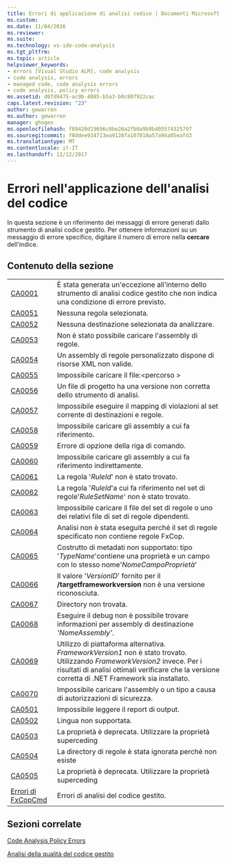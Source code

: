 ```yaml
---
title: Errori di applicazione di analisi codice | Documenti Microsoft
ms.custom: 
ms.date: 11/04/2016
ms.reviewer: 
ms.suite: 
ms.technology: vs-ide-code-analysis
ms.tgt_pltfrm: 
ms.topic: article
helpviewer_keywords:
- errors [Visual Studio ALM], code analysis
- code analysis, errors
- managed code, code analysis errors
- code analysis, policy errors
ms.assetid: d8fd9475-ac9b-4085-b5a3-b0c807922cac
caps.latest.revision: "23"
author: gewarren
ms.author: gewarren
manager: ghogen
ms.openlocfilehash: f89420d19696c0be26a2fb0a9b9b405574325797
ms.sourcegitcommit: f0ddee934713ea9126fa107018a57a94a05eafd3
ms.translationtype: MT
ms.contentlocale: it-IT
ms.lasthandoff: 12/12/2017
---
```

# <a name="code-analysis-application-errors"></a>Errori nell'applicazione dell'analisi del codice
In questa sezione è un riferimento dei messaggi di errore generati dallo strumento di analisi codice gestito. Per ottenere informazioni su un messaggio di errore specifico, digitare il numero di errore nella **cercare** dell'indice.  
  
## <a name="in-this-section"></a>Contenuto della sezione  
  
|||  
|-|-|  
|[CA0001](ca0001.md)|È stata generata un'eccezione all'interno dello strumento di analisi codice gestito che non indica una condizione di errore previsto.|  
|[CA0051](ca0051.md)|Nessuna regola selezionata.|  
|[CA0052](ca0052.md)|Nessuna destinazione selezionata da analizzare.|  
|[CA0053](ca0053.md)|Non è stato possibile caricare l'assembly di regole.|  
|[CA0054](ca0054.md)|Un assembly di regole personalizzato dispone di risorse XML non valide.|  
|[CA0055](ca0055.md)|Impossibile caricare il file:\<percorso >|  
|[CA0056](ca0056.md)|Un file di progetto ha una versione non corretta dello strumento di analisi.|  
|[CA0057](ca0057.md)|Impossibile eseguire il mapping di violazioni al set corrente di destinazioni e regole.|  
|[CA0058](ca0058.md)|Impossibile caricare gli assembly a cui fa riferimento.|  
|[CA0059](ca0059.md)|Errore di opzione della riga di comando.|  
|[CA0060](ca0060.md)|Impossibile caricare gli assembly a cui fa riferimento indirettamente.|  
|[CA0061](ca0061.md)|La regola '*RuleId*' non è stato trovato.|  
|[CA0062](ca0062.md)|La regola '*RuleId*'a cui fa riferimento nel set di regole'*RuleSetName*' non è stato trovato.|  
|[CA0063](ca0063.md)|Impossibile caricare il file del set di regole o uno dei relativi file di set di regole dipendenti.|  
|[CA0064](ca0064.md)|Analisi non è stata eseguita perché il set di regole specificato non contiene regole FxCop.|  
|[CA0065](ca0065.md)|Costrutto di metadati non supportato: tipo '*TypeName*'contiene una proprietà e un campo con lo stesso nome'*NomeCampoProprietà*'|  
|[CA0066](ca0066.md)|Il valore '*VersionID*' fornito per il **/targetframeworkversion** non è una versione riconosciuta.|  
|[CA0067](ca0067.md)|Directory non trovata.|  
|[CA0068](ca0068.md)|Eseguire il debug non è possibile trovare informazioni per assembly di destinazione *'NomeAssembly'*.|  
|[CA0069](ca0069.md)|Utilizzo di piattaforma alternativa. *FrameworkVersion1* non è stato trovato. Utilizzando *FrameworkVersion2* invece. Per i risultati di analisi ottimali verificare che la versione corretta di .NET Framework sia installato.|  
|[CA0070](ca0070.md)|Impossibile caricare l'assembly o un tipo a causa di autorizzazioni di sicurezza.|  
|[CA0501](ca0501.md)|Impossibile leggere il report di output.|  
|[CA0502](ca0502.md)|Lingua non supportata.|  
|[CA0503](ca0503.md)|La proprietà è deprecata. Utilizzare la proprietà superceding|  
|[CA0504](ca0504.md)|La directory di regole è stata ignorata perché non esiste|  
|[CA0505](ca0505.md)|La proprietà è deprecata. Utilizzare la proprietà superceding|  
|[Errori di FxCopCmd](fxcopcmd-errors.md)|Errori di analisi del codice gestito.|  
  
## <a name="related-sections"></a>Sezioni correlate  
 [Code Analysis Policy Errors](../code-quality/code-analysis-policy-errors.md)  
  
 [Analisi della qualità del codice gestito](../code-quality/analyzing-managed-code-quality-by-using-code-analysis.md)  
  

